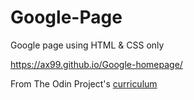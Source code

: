 # Google-Page
Google page using HTML & CSS only </br>

https://ax99.github.io/Google-homepage/

From The Odin Project's [curriculum](http://www.theodinproject.com/courses/web-development-101/lessons/html-css)

